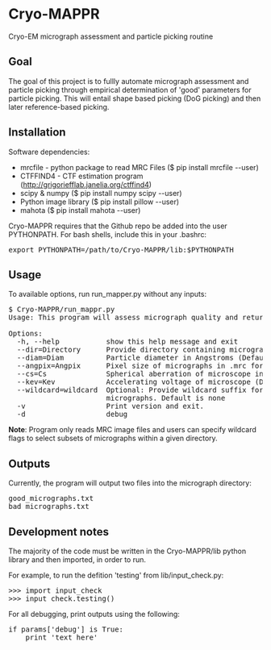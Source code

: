 # Cryo-MAPPR
Cryo-EM micrograph assessment and particle picking routine

## Goal
The goal of this project is to fullly automate micrograph assessment and particle picking through empirical determination of 'good' parameters for particle picking. This will entail shape based picking (DoG picking) and then later reference-based picking. 

## Installation

Software dependencies: 
* mrcfile - python package to read MRC Files ($ pip install mrcfile --user)
* CTFFIND4 - CTF estimation program (http://grigoriefflab.janelia.org/ctffind4)
* scipy & numpy ($ pip install numpy scipy --user) 
* Python image library ($ pip install pillow --user)
* mahota ($ pip install mahota --user)

Cryo-MAPPR requires that the Github repo be added into the user PYTHONPATH. For bash shells, include this in your .bashrc: 

<pre>export PYTHONPATH=/path/to/Cryo-MAPPR/lib:$PYTHONPATH</pre>

## Usage

To available options, run run_mapper.py without any inputs: 
<pre>
$ Cryo-MAPPR/run_mappr.py 
Usage: This program will assess micrograph quality and return a list of good micrographs in .star format

Options:
  -h, --help           show this help message and exit
  --dir=Directory      Provide directory containing micrographs
  --diam=Diam          Particle diameter in Angstroms (Default=115A)
  --angpix=Angpix      Pixel size of micrographs in .mrc format (Default=0.9)
  --cs=Cs              Spherical aberration of microscope in mm (Default=2.7)
  --kev=Kev            Accelerating voltage of microscope (Default=300)
  --wildcard=wildcard  Optional: Provide wildcard suffix for input
                       micrographs. Default is none
  -v                   Print version and exit.
  -d                   debug</pre>

**Note**: Program only reads MRC image files and users can specify wildcard flags to select subsets of micrographs within a given directory.

## Outputs

Currently, the program will output two files into the micrograph directory: 

<pre>good_micrographs.txt
bad_micrographs.txt</pre>

## Development notes
 
The majority of the code must be written in the Cryo-MAPPR/lib python library and then imported, in order to run. 

For example, to run the defition 'testing' from lib/input_check.py: 

<pre>>>> import input_check
>>> input_check.testing()</pre>

For all debugging, print outputs using the following: 

<pre>if params['debug'] is True:
	print 'text here'</pre>


